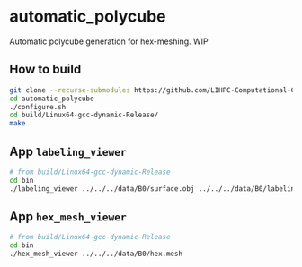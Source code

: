 # automatic_polycube
Automatic polycube generation for hex-meshing. WIP

## How to build

```bash
git clone --recurse-submodules https://github.com/LIHPC-Computational-Geometry/automatic_polycube.git
cd automatic_polycube
./configure.sh
cd build/Linux64-gcc-dynamic-Release/
make
```

## App `labeling_viewer`

```bash
# from build/Linux64-gcc-dynamic-Release
cd bin
./labeling_viewer ../../../data/B0/surface.obj ../../../data/B0/labeling.txt
```

## App `hex_mesh_viewer`

```bash
# from build/Linux64-gcc-dynamic-Release
cd bin
./hex_mesh_viewer ../../../data/B0/hex.mesh
```